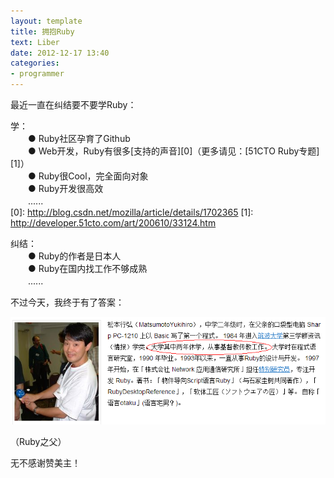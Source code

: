 ```yaml
---
layout: template
title: 拥抱Ruby
text: Liber
date: 2012-12-17 13:40
categories:
- programmer
---
```

最近一直在纠结要不要学Ruby：  

学：  
　　● Ruby社区孕育了Github  
　　● Web开发，Ruby有很多[支持的声音][0]（更多请见：[51CTO Ruby专题][1]）  
　　● Ruby很Cool，完全面向对象  
　　● Ruby开发很高效  
　　......  
[0]: http://blog.csdn.net/mozilla/article/details/1702365
[1]: http://developer.51cto.com/art/200610/33124.htm

纠结：  
　　● Ruby的作者是日本人  
　　● Ruby在国内找工作不够成熟  
　　......  
  
不过今天，我终于有了答案：  

<img src="/images/ruby_father.png" />  

（Ruby之父）   

无不感谢赞美主！  

